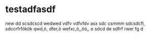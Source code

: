 # testadfasdf
new
dd
scsdcscd
wedwed
vdfv
vdfvfdv
asx
sdc
csmmm
sdcsdcfl,
sdccrfrfökök
qwd,ö,
dfer,ö
wefxc,ö,,öö,,
e
sdcd de
sdfrf
rwer
fg
d
